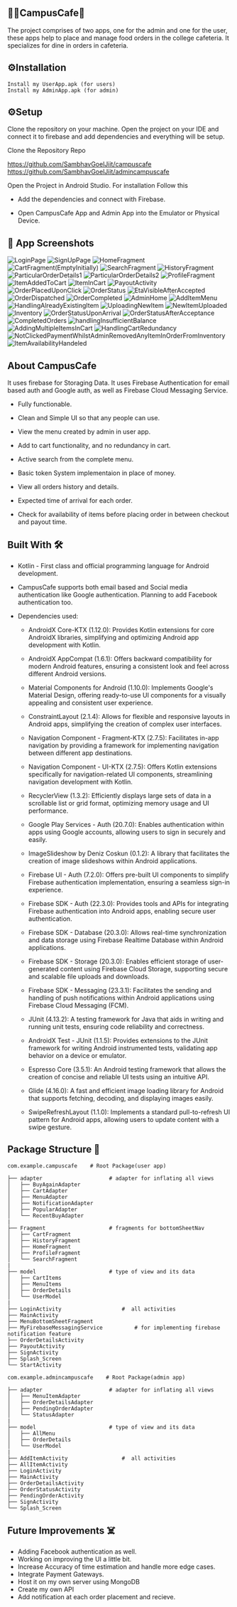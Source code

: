 ## 🧑‍💻CampusCafe🍴

The project comprises of two apps, one for the admin and one for the user, these apps help to place and manage food orders in the college cafeteria. It specializes for dine in orders in cafeteria.

## ⚙️Installation

```
Install my UserApp.apk (for users)
Install my AdminApp.apk (for admin)
```

## ⚙️Setup

Clone the repository on your machine. Open the project on your IDE and connect it to firebase and add dependencies and everything will be setup.

Clone the Repository Repo

https://github.com/SambhavGoelJiit/campuscafe
https://github.com/SambhavGoelJiit/admincampuscafe

Open the Project in Android Studio. For installation Follow this

- Add the dependencies and connect with Firebase.

- Open CampusCafe App and Admin App into the Emulator or Physical Device.

## 📸 App Screenshots

![LoginPage](./Screenshots/1.png)
![SignUpPage](./Screenshots/2.png)
![HomeFragment](./Screenshots/3.png)
![CartFragment(EmptyInitially)](./Screenshots/4.png)
![SearchFragment](./Screenshots/5.png)
![HistoryFragment](./Screenshots/6.png)
![ParticularOrderDetails1](./Screenshots/7.png)
![ParticularOrderDetails2](./Screenshots/8.png)
![ProfileFragment](./Screenshots/9.png)
![ItemAddedToCart](./Screenshots/10.png)
![ItemInCart](./Screenshots/11.png)
![PayoutActivity](./Screenshots/12.png)
![OrderPlacedUponClick](./Screenshots/13.png)
![OrderStatus](./Screenshots/14.png)
![EtaVisibleAfterAccepted](./Screenshots/15.png)
![OrderDispatched](./Screenshots/16.png)
![OrderCompleted](./Screenshots/17.png)
![AdminHome](./Screenshots/18.png)
![AddItemMenu](./Screenshots/19.png)
![HandlingAlreadyExistingItem](./Screenshots/20.png)
![UploadingNewItem](./Screenshots/21.png)
![NewItemUploaded](./Screenshots/22.png)
![Inventory](./Screenshots/23.png)
![OrderStatusUponArrival](./Screenshots/24.png)
![OrderStatusAfterAcceptance](./Screenshots/25.png)
![CompletedOrders](./Screenshots/26.png)
![handlingInsufficientBalance](./Screenshots/27.png)
![AddingMultipleItemsInCart](./Screenshots/28.png)
![HandlingCartRedundancy](./Screenshots/29.png)
![NotClickedPaymentWhilstAdminRemovedAnyItemInOrderFromInventory](./Screenshots/30.png)
![ItemAvailabilityHandeled](./Screenshots/31.png)

## About CampusCafe

It uses firebase for Storaging Data. It uses Firebase Authentication for email based auth and Google auth, as well as Firebase Cloud Messaging Service.

- Fully functionable.

- Clean and Simple UI so that any people can use.
- View the menu created by admin in user app.
- Add to cart functionality, and no redundancy in cart.
- Active search from the complete menu.
- Basic token System implementaion in place of money.
- View all orders history and details.
- Expected time of arrival for each order.
- Check for availability of items before placing order in between checkout and payout time.

## Built With 🛠

- Kotlin - First class and official programming language for Android development.
- CampusCafe supports both email based and Social media authentication like Google authentication. Planning to add Facebook authentication too.

- Dependencies used:

  - AndroidX Core-KTX (1.12.0): Provides Kotlin extensions for core AndroidX libraries, simplifying and optimizing Android app development with Kotlin.

  - AndroidX AppCompat (1.6.1): Offers backward compatibility for modern Android features, ensuring a consistent look and feel across different Android versions.

  - Material Components for Android (1.10.0): Implements Google's Material Design, offering ready-to-use UI components for a visually appealing and consistent user experience.

  - ConstraintLayout (2.1.4): Allows for flexible and responsive layouts in Android apps, simplifying the creation of complex user interfaces.

  - Navigation Component - Fragment-KTX (2.7.5): Facilitates in-app navigation by providing a framework for implementing navigation between different app destinations.

  - Navigation Component - UI-KTX (2.7.5): Offers Kotlin extensions specifically for navigation-related UI components, streamlining navigation development with Kotlin.

  - RecyclerView (1.3.2): Efficiently displays large sets of data in a scrollable list or grid format, optimizing memory usage and UI performance.

  - Google Play Services - Auth (20.7.0): Enables authentication within apps using Google accounts, allowing users to sign in securely and easily.

  - ImageSlideshow by Deniz Coskun (0.1.2): A library that facilitates the creation of image slideshows within Android applications.

  - Firebase UI - Auth (7.2.0): Offers pre-built UI components to simplify Firebase authentication implementation, ensuring a seamless sign-in experience.

  - Firebase SDK - Auth (22.3.0): Provides tools and APIs for integrating Firebase authentication into Android apps, enabling secure user authentication.

  - Firebase SDK - Database (20.3.0): Allows real-time synchronization and data storage using Firebase Realtime Database within Android applications.

  - Firebase SDK - Storage (20.3.0): Enables efficient storage of user-generated content using Firebase Cloud Storage, supporting secure and scalable file uploads and downloads.

  - Firebase SDK - Messaging (23.3.1): Facilitates the sending and handling of push notifications within Android applications using Firebase Cloud Messaging (FCM).

  - JUnit (4.13.2): A testing framework for Java that aids in writing and running unit tests, ensuring code reliability and correctness.

  - AndroidX Test - JUnit (1.1.5): Provides extensions to the JUnit framework for writing Android instrumented tests, validating app behavior on a device or emulator.

  - Espresso Core (3.5.1): An Android testing framework that allows the creation of concise and reliable UI tests using an intuitive API.

  - Glide (4.16.0): A fast and efficient image loading library for Android that supports fetching, decoding, and displaying images easily.

  - SwipeRefreshLayout (1.1.0): Implements a standard pull-to-refresh UI pattern for Android apps, allowing users to update content with a swipe gesture.

## Package Structure 👿

```
com.example.campuscafe    # Root Package(user app)

├── adapter                     # adapter for inflating all views
│   ├── BuyAgainAdapter
│   ├── CartAdapter
│   ├── MenuAdapter
│   ├── NotificationAdapter
│   ├── PopularAdapter
│   └── RecentBuyAdapter
|
├── Fragment                    # fragments for bottomSheetNav
│   ├── CartFragment
│   ├── HistoryFragment
│   ├── HomeFragment
│   ├── ProfileFragment
│   └── SearchFragment
|
├── model                       # type of view and its data
│   ├── CartItems
│   ├── MenuItems
│   ├── OrderDetails
│   └── UserModel
|
├── LoginActivity                   #  all activities
├── MainActivity
├── MenuBottomSheetFragment
├── MyFirebaseMessagingService          # for implementing firebase notification feature
├── OrderDetailsActivity
├── PayoutActivity
├── SignActivity
├── Splash_Screen
└── StartActivity
```

```
com.example.admincampuscafe    # Root Package(admin app)

├── adapter                     # adapter for inflating all views
│   ├── MenuItemAdapter
│   ├── OrderDetailsAdapter
│   ├── PendingOrderAdapter
│   └── StatusAdapter
|
├── model                       # type of view and its data
│   ├── AllMenu
│   ├── OrderDetails
│   └── UserModel
|
├── AddItemActivity                 #  all activities
├── AllItemActivity
├── LoginActivity
├── MainActivity
├── OrderDetailsActivity
├── OrderStatusActivity
├── PendingOrderActivity
├── SignActivity
└── Splash_Screen
```

## Future Improvements ☠️

- Adding Facebook authentication as well.
- Working on improving the UI a little bit.
- Increase Accuracy of time estimation and handle more edge cases.
- Integrate Payment Gateways.
- Host it on my own server using MongoDB
- Create my own API
- Add notification at each order placement and recieve.
